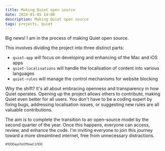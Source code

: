 ```yaml
---
title: Making Quiet open source
date: 2024-01-05 14:00
description: Making Quiet open source
tags: projects, quiet
---
```


Big news! I am in the process of making Quiet open source. 

This involves dividing the project into three distinct parts:

- `quiet-app` will focus on developing and enhancing of the Mac and iOS apps
- `quiet-localisations` will handle the localisation of content into various languages
- `quiet-rules` will manage the control mechanisms for website blocking

Why the shift? It's all about embracing openness and transparency in how Quiet operates. Opening up the project allows others to contribute, making Quiet even better for all users. 
You don't have to be a coding expert by fixing bugs, addressing localisation issues, or suggesting new rules are all valuable contributions.

The aim is to complete the transition to an open-source model by the second quarter of the year. Once this happens, everyone can access, review, and enhance the code. 
I'm inviting everyone to join this journey toward a more streamlined internet, free from unnecessary distractions.

<small><small>#100DaysToOffload 2/100</small></small>
